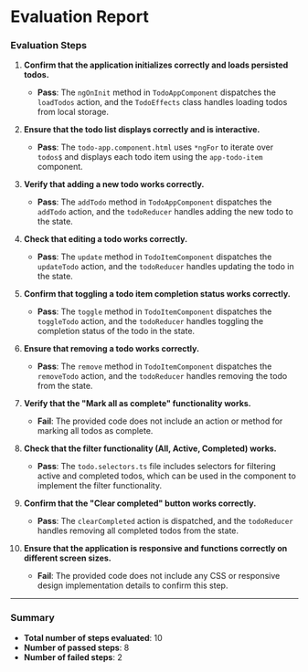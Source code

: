 # Evaluation Report

### Evaluation Steps

1. **Confirm that the application initializes correctly and loads persisted todos.**
   - **Pass**: The `ngOnInit` method in `TodoAppComponent` dispatches the `loadTodos` action, and the `TodoEffects` class handles loading todos from local storage.

2. **Ensure that the todo list displays correctly and is interactive.**
   - **Pass**: The `todo-app.component.html` uses `*ngFor` to iterate over `todos$` and displays each todo item using the `app-todo-item` component.

3. **Verify that adding a new todo works correctly.**
   - **Pass**: The `addTodo` method in `TodoAppComponent` dispatches the `addTodo` action, and the `todoReducer` handles adding the new todo to the state.

4. **Check that editing a todo works correctly.**
   - **Pass**: The `update` method in `TodoItemComponent` dispatches the `updateTodo` action, and the `todoReducer` handles updating the todo in the state.

5. **Confirm that toggling a todo item completion status works correctly.**
   - **Pass**: The `toggle` method in `TodoItemComponent` dispatches the `toggleTodo` action, and the `todoReducer` handles toggling the completion status of the todo in the state.

6. **Ensure that removing a todo works correctly.**
   - **Pass**: The `remove` method in `TodoItemComponent` dispatches the `removeTodo` action, and the `todoReducer` handles removing the todo from the state.

7. **Verify that the "Mark all as complete" functionality works.**
   - **Fail**: The provided code does not include an action or method for marking all todos as complete.

8. **Check that the filter functionality (All, Active, Completed) works.**
   - **Pass**: The `todo.selectors.ts` file includes selectors for filtering active and completed todos, which can be used in the component to implement the filter functionality.

9. **Confirm that the "Clear completed" button works correctly.**
   - **Pass**: The `clearCompleted` action is dispatched, and the `todoReducer` handles removing all completed todos from the state.

10. **Ensure that the application is responsive and functions correctly on different screen sizes.**
    - **Fail**: The provided code does not include any CSS or responsive design implementation details to confirm this step.

---

### Summary

- **Total number of steps evaluated**: 10
- **Number of passed steps**: 8
- **Number of failed steps**: 2